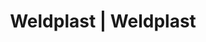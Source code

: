 ---
Link: "file:/Users/vinayakpatel/Downloads/www.weldplast.cz/eshop_products_compare/add/eshop-products-variant201"
product_name: "null"
product_id: "null"
title: "Weldplast | Weldplast"
product_desc: ""
product_specs: ""
product_downloads: ""
href: ""
accessories: ""
similar_products: ""
---